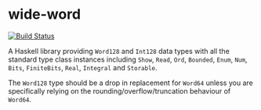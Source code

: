 # wide-word

[![Build Status](https://secure.travis-ci.org/erikd/wide-word.svg?branch=master)](http://travis-ci.org/erikd/wide-word)

A Haskell library providing `Word128` and `Int128` data types with all the
standard type class instances including `Show`, `Read`, `Ord`, `Bounded`,
`Enum`, `Num`, `Bits`, `FiniteBits`, `Real`, `Integral` and `Storable`.

The `Word128` type should be a drop in replacement for `Word64` unless you are
specifically relying on the rounding/overflow/truncation behaviour of `Word64`.


